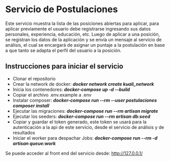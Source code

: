 # Servicio de Postulaciones
Este servicio muestra la lista de las posiciones abiertas para aplicar, para aplicar previamente el usuario debe registrarse ingresando sus datos personales, experiencia, educación, etc. 
Luego de aplicar a una posición, se registran los datos de la aplicación y se envía un mensaje al servicio de análisis, el cual se encargará de asignar un puntaje a la postulación en base
a que tanto se adapta el perfil del usuario a la posición.

## Instrucciones para iniciar el servicio

<ul>
  <li>
    Clonar el repositorio
  </li>
  
  <li>
    Crear la network de docker: <b><i>docker network create kuali_network</i></b>
  </li>
  
  <li>
    Inicia los contenedores: <b><i>docker-compose up -d --build</i></b>
  </li>
  
  <li>
    Copiar el archivo .env.example a .env
  </li>
  
  <li>
    Instalar composer: <b><i>docker-compose run --rm --user postulaciones composer install</i></b>
  </li>
  
  <li> 
    Ejecutar las migraciones: <b><i>docker-compose run --rm artisan migrate</i></b>
  </li>

  <li>
    Ejecutar los seeders: <b><i>docker-compose run --rm artisan db:seed</i></b>
  </li>

  <li>
    Copiar y guardar el token generado, este token se usará para la autenticación a la api de este servicio, desde el servicio de análisis y de resultados
  </li>

  <li>
    Iniciar el worker para despachar Jobs: <b><i>docker-compose run --rm -d artisan queue:work </i></b>
  </li>
</ul>

Se puede acceder al front end del servicio desde: http://127.0.0.1/
